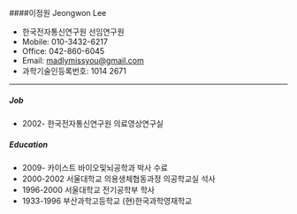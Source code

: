 ####이정원 Jeongwon Lee
* 한국전자통신연구원 선임연구원
* Mobile: 010-3432-6217
* Office: 042-860-6045
* Email: madlymissyou@gmail.com
* 과학기술인등록번호: 1014 2671

---
##### Job
* 2002-     한국전자통신연구원 의료영상연구실

##### Education
* 2009-     카이스트 바이오및뇌공학과 박사 수료
* 2000-2002 서울대학교 의용생체협동과정 의공학교실 석사
* 1996-2000 서울대학교 전기공학부 학사
* 1933-1996 부산과학고등학교 (현)한국과학영재학교
